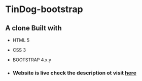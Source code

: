 # TinDog-bootstrap
 
## A clone Built with

- HTML 5
- CSS 3
- BOOTSTRAP 4.x.y

- ### Website is live check the description ot visit [here](https://pranikz.ml/tindogclone/)
